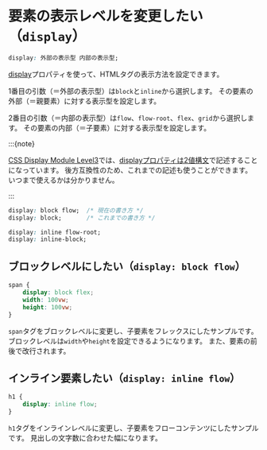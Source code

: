 # 要素の表示レベルを変更したい（``display``）

```css
display: 外部の表示型 内部の表示型;
```

[display](https://developer.mozilla.org/ja/docs/Web/CSS/display)プロパティを使って、HTMLタグの表示方法を設定できます。

1番目の引数（＝外部の表示型）は``block``と``inline``から選択します。
その要素の外部（＝親要素）に対する表示型を設定します。

2番目の引数（＝内部の表示型）は``flow``、``flow-root``、``flex``、``grid``から選択します。
その要素の内部（＝子要素）に対する表示型を設定します。

:::{note}

[CSS Display Module Level3](https://drafts.csswg.org/css-display/)では、[displayプロパティは2値構文](https://developer.mozilla.org/ja/docs/Web/CSS/display/multi-keyword_syntax_of_display)で記述することになっています。
後方互換性のため、これまでの記述も使うことができます。
いつまで使えるかは分かりません。

:::

```css
display: block flow;  /* 現在の書き方 */
display: block;       /* これまでの書き方 */

display: inline flow-root;
display: inline-block;
```

## ブロックレベルにしたい（``display: block flow``）

```css
span {
    display: block flex;
    width: 100vw;
    height: 100vw;
}
```

``span``タグをブロックレベルに変更し、子要素をフレックスにしたサンプルです。
ブロックレベルは``width``や``height``を設定できるようになります。
また、要素の前後で改行されます。

## インライン要素したい（``display: inline flow``）

```css
h1 {
    display: inline flow;
}
```

``h1``タグをインラインレベルに変更し、子要素をフローコンテンツにしたサンプルです。
見出しの文字数に合わせた幅になります。

